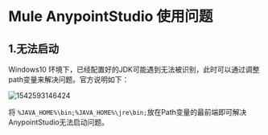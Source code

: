 # Mule AnypointStudio 使用问题

## 1.无法启动

Windows10 环境下，已经配置好的JDK可能遇到无法被识别，此时可以通过调整path变量来解决问题。官方说明如下：

![1542593146424](assets/1542593146424.png)

将 `%JAVA_HOME%\bin;%JAVA_HOME%\jre\bin;`放在Path变量的最前端即可解决AnypointStudio无法启动问题。